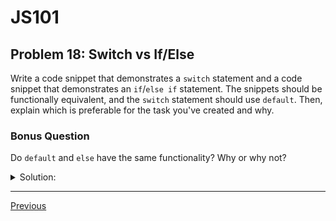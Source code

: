 # JS101
## Problem 18: Switch vs If/Else

Write a code snippet that demonstrates a `switch` statement and a code snippet that demonstrates an `if`/`else if` statement. The snippets should be functionally equivalent, and the `switch` statement should use `default`. Then, explain which is preferable for the task you've created and why.

### Bonus Question
Do `default` and `else` have the same functionality? Why or why not?

<details>
<summary>Solution:</summary>

```js
// Using switch statement
function getDayType(day) {
  switch(day) {
    case 'Monday':
    case 'Tuesday':
    case 'Wednesday':
    case 'Thursday':
    case 'Friday':
      return 'Weekday';
    case 'Saturday':
    case 'Sunday':
      return 'Weekend';
    default:
      return 'Invalid day';
  }
}

// Using if/else if statement
function getDayType(day) {
  if (day === 'Monday' || day === 'Tuesday' || day === 'Wednesday' || 
      day === 'Thursday' || day === 'Friday') {
    return 'Weekday';
  } else if (day === 'Saturday' || day === 'Sunday') {
    return 'Weekend';
  } else {
    return 'Invalid day';
  }
}
```

**Explanation:**
The `switch` statement is preferable for this task because it's more readable when checking a single value against multiple possible matches. It also makes the fall-through behavior (multiple cases sharing the same code) more explicit and cleaner.

**Bonus Question:**
Yes and no. Both `default` and `else` execute when no previous condition is met. However, `default` in a `switch` statement executes when no `case` matches, and requires `break` statements to prevent fall-through. `else` executes when all previous conditions are false and doesn't require special handling.

</details>

---

[Previous](17.md)

